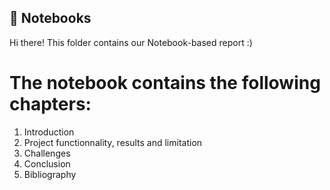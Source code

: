 ## 📓 Notebooks
Hi there!
This folder contains our Notebook-based report :)

# The notebook contains the following chapters:
1. Introduction
2. Project functionnality, results and limitation
3. Challenges
4. Conclusion
5. Bibliography